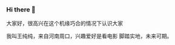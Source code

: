 ### Hi there 👋

<!--
**chunzai666/chunzai666** is a ✨ _special_ ✨ repository because its `README.md` (this file) appears on your GitHub profile.

Here are some ideas to get you started:

- 🔭 I’m currently working on ...
- 🌱 I’m currently learning ...
- 👯 I’m looking to collaborate on ...
- 🤔 I’m looking for help with ...
- 💬 Ask me about ...
- 📫 How to reach me: ...
- 😄 Pronouns: ...
- ⚡ Fun fact: ...
-->大家好，很高兴在这个机缘巧合的情况下认识大家
我叫王纯纯，来自河南周口，兴趣爱好是看电影
脚踏实地，未来可期。
